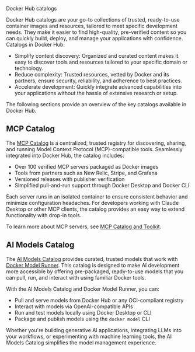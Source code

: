 Docker Hub catalogs


Docker Hub catalogs are your go-to collections of trusted, ready-to-use
container images and resources, tailored to meet specific development needs.
They make it easier to find high-quality, pre-verified content so you can
quickly build, deploy, and manage your applications with confidence. Catalogs in
Docker Hub:

- Simplify content discovery: Organized and curated content makes it easy to
  discover tools and resources tailored to your specific domain or technology.
- Reduce complexity: Trusted resources, vetted by Docker and its partners,
  ensure security, reliability, and adherence to best practices.
- Accelerate development: Quickly integrate advanced capabilities into your
  applications without the hassle of extensive research or setup.

The following sections provide an overview of the key catalogs available in Docker Hub.

## MCP Catalog

The [MCP Catalog](https://hub.docker.com/mcp/) is a centralized, trusted
registry for discovering, sharing, and running Model Context Protocol
(MCP)-compatible tools. Seamlessly integrated into Docker Hub, the catalog
includes:

- Over 100 verified MCP servers packaged as Docker images
- Tools from partners such as New Relic, Stripe, and Grafana
- Versioned releases with publisher verification
- Simplified pull-and-run support through Docker Desktop and Docker CLI

Each server runs in an isolated container to ensure consistent behavior and
minimize configuration headaches. For developers working with Claude Desktop or
other MCP clients, the catalog provides an easy way to extend functionality with
drop-in tools.

To learn more about MCP servers, see [MCP Catalog and Toolkit](../../ai/mcp-catalog-and-toolkit/_index.md).

## AI Models Catalog

The [AI Models Catalog](https://hub.docker.com/catalogs/models/) provides
curated, trusted models that work with [Docker Model
Runner](../../ai/model-runner/_index.md). This catalog is designed to make AI
development more accessible by offering pre-packaged, ready-to-use models that
you can pull, run, and interact with using familiar Docker tools.

With the AI Models Catalog and Docker Model Runner, you can:

- Pull and serve models from Docker Hub or any OCI-compliant registry
- Interact with models via OpenAI-compatible APIs
- Run and test models locally using Docker Desktop or CLI
- Package and publish models using the `docker model` CLI

Whether you're building generative AI applications, integrating LLMs into your
workflows, or experimenting with machine learning tools, the AI Models Catalog
simplifies the model management experience.
